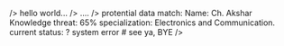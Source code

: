 /> hello world...
/> ....
/> protential data match:
Name: Ch. Akshar
Knowledge threat: 65%
specialization: Electronics and Communication.
current status:
? system error # see ya, BYE
/>
